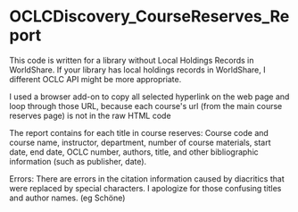 # OCLCDiscovery_CourseReserves_Report

This code is written for a library without Local Holdings Records in WorldShare. 
If your library has local holdings records in WorldShare, I different OCLC API might be more appropriate.

I used a browser add-on to copy all selected hyperlink on the web page and loop through those URL, 
because each course's url (from the main course reserves page) is not in the raw HTML code

The report contains for each title in course reserves:
    Course code and course name, instructor, department, number of course materials, 
    start date, end date, OCLC number, authors, title, and other bibliographic information (such as publisher, date).
    
Errors:
  There are errors in the citation information caused by diacritics that were replaced by special characters. I apologize for those confusing titles and author names.
  (eg Scho&#x308;ne)
  
